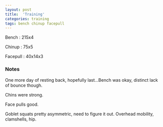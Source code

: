 ```yaml
---
layout: post
title:  'Training'
categories: training
tags: bench chinup facepull
---
```


Bench       :   215x4

Chinup      :   75x5

Facepull    :   40x14x3

### Notes

One more day of resting back, hopefully last...Bench was okay, distinct lack of bounce
though.

Chins were strong.

Face pulls good.

Goblet squats pretty asymmetric, need to figure it out. Overhead mobility, clamshells,
hip.
